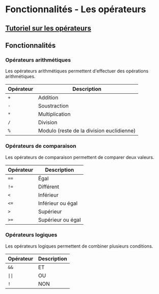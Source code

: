 # Fonctionnalités - Les opérateurs

## [Tutoriel sur les opérateurs](tutorials/operators.md)

## Fonctionnalités

### Opérateurs arithmétiques

Les opérateurs arithmétiques permettent d'effectuer des opérations arithmétiques.

| Opérateur   | Description |
| ----------- | ----------- |
| `+`         | Addition    |
| `-`         | Soustraction |
| `*`         | Multiplication |
| `/`         | Division    |
| `%`         | Modulo (reste de la division euclidienne) |

### Opérateurs de comparaison

Les opérateurs de comparaison permettent de comparer deux valeurs.

| Opérateur   | Description |
| ----------- | ----------- |
| `==`        | Égal        |
| `!=`        | Différent   |
| `<`         | Inférieur   |
| `<=`        | Inférieur ou égal |
| `>`         | Supérieur   |
| `>=`        | Supérieur ou égal |

### Opérateurs logiques

Les opérateurs logiques permettent de combiner plusieurs conditions.

| Opérateur   | Description |
| ----------- | ----------- |
| `&&`        | ET          |
| `\|\|`      | OU          |
| `!`         | NON         |
